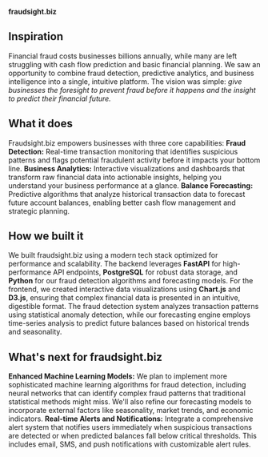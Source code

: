**fraudsight.biz**

## Inspiration
Financial fraud costs businesses billions annually, while many are left struggling with cash flow prediction and basic financial planning. We saw an opportunity to combine fraud detection, predictive analytics, and business intelligence into a single, intuitive platform. The vision was simple: _give businesses the foresight to prevent fraud before it happens and the insight to predict their financial future._

## What it does
Fraudsight.biz empowers businesses with three core capabilities:
**Fraud Detection:** Real-time transaction monitoring that identifies suspicious patterns and flags potential fraudulent activity before it impacts your bottom line.
**Business Analytics:** Interactive visualizations and dashboards that transform raw financial data into actionable insights, helping you understand your business performance at a glance.
**Balance Forecasting:** Predictive algorithms that analyze historical transaction data to forecast future account balances, enabling better cash flow management and strategic planning.

## How we built it
We built fraudsight.biz using a modern tech stack optimized for performance and scalability. The backend leverages **FastAPI** for high-performance API endpoints, **PostgreSQL** for robust data storage, and **Python** for our fraud detection algorithms and forecasting models. For the frontend, we created interactive data visualizations using **Chart.js** and **D3.js**, ensuring that complex financial data is presented in an intuitive, digestible format.
The fraud detection system analyzes transaction patterns using statistical anomaly detection, while our forecasting engine employs time-series analysis to predict future balances based on historical trends and seasonality.

## What's next for fraudsight.biz
**Enhanced Machine Learning Models:** We plan to implement more sophisticated machine learning algorithms for fraud detection, including neural networks that can identify complex fraud patterns that traditional statistical methods might miss. We'll also refine our forecasting models to incorporate external factors like seasonality, market trends, and economic indicators.
**Real-time Alerts and Notifications:** Integrate a comprehensive alert system that notifies users immediately when suspicious transactions are detected or when predicted balances fall below critical thresholds. This includes email, SMS, and push notifications with customizable alert rules.
